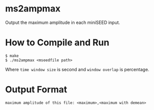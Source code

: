 # ms2ampmax
Output the maximum amplitude in each miniSEED input.

# How to Compile and Run
```
$ make
$ ./ms2ampmax <mseedfile path>
```
Where `time window size` is second and `window overlap` is percentage.

# Output Format
```
maximum amplitude of this file: <maximum>,<maximum with demean>
```
